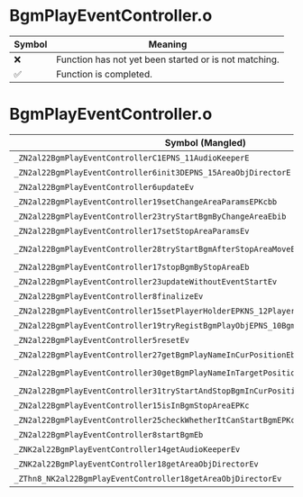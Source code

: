 # BgmPlayEventController.o
| Symbol | Meaning 
| ------------- | ------------- 
| :x: | Function has not yet been started or is not matching. 
| :white_check_mark: | Function is completed. 


# BgmPlayEventController.o
| Symbol (Mangled) | Symbol (Demangled) | Decompiled? |
| ------------- |  ------------- | ------------- |
| `_ZN2al22BgmPlayEventControllerC1EPNS_11AudioKeeperE` | `al::BgmPlayEventController::BgmPlayEventController(al::AudioKeeper *)` | :white_check_mark: |
| `_ZN2al22BgmPlayEventController6init3DEPNS_15AreaObjDirectorE` | `al::BgmPlayEventController::init3D(al::AreaObjDirector *)` | :white_check_mark: |
| `_ZN2al22BgmPlayEventController6updateEv` | `al::BgmPlayEventController::update(void)` | :white_check_mark: |
| `_ZN2al22BgmPlayEventController19setChangeAreaParamsEPKcbb` | `al::BgmPlayEventController::setChangeAreaParams(char const*,bool,bool)` | :white_check_mark: |
| `_ZN2al22BgmPlayEventController23tryStartBgmByChangeAreaEbib` | `al::BgmPlayEventController::tryStartBgmByChangeArea(bool,int,bool)` | :white_check_mark: |
| `_ZN2al22BgmPlayEventController17setStopAreaParamsEv` | `al::BgmPlayEventController::setStopAreaParams(void)` | :white_check_mark: |
| `_ZN2al22BgmPlayEventController28tryStartBgmAfterStopAreaMoveEbPNS_10BgmPlayObjEb` | `al::BgmPlayEventController::tryStartBgmAfterStopAreaMove(bool,al::BgmPlayObj *,bool)` | :white_check_mark: |
| `_ZN2al22BgmPlayEventController17stopBgmByStopAreaEb` | `al::BgmPlayEventController::stopBgmByStopArea(bool)` | :white_check_mark: |
| `_ZN2al22BgmPlayEventController23updateWithoutEventStartEv` | `al::BgmPlayEventController::updateWithoutEventStart(void)` | :white_check_mark: |
| `_ZN2al22BgmPlayEventController8finalizeEv` | `al::BgmPlayEventController::finalize(void)` | :white_check_mark: |
| `_ZN2al22BgmPlayEventController15setPlayerHolderEPKNS_12PlayerHolderE` | `al::BgmPlayEventController::setPlayerHolder(al::PlayerHolder const*)` | :white_check_mark: |
| `_ZN2al22BgmPlayEventController19tryRegistBgmPlayObjEPNS_10BgmPlayObjE` | `al::BgmPlayEventController::tryRegistBgmPlayObj(al::BgmPlayObj *)` | :white_check_mark: |
| `_ZN2al22BgmPlayEventController5resetEv` | `al::BgmPlayEventController::reset(void)` | :white_check_mark: |
| `_ZN2al22BgmPlayEventController27getBgmPlayNameInCurPositionEb` | `al::BgmPlayEventController::getBgmPlayNameInCurPosition(bool)` | :white_check_mark: |
| `_ZN2al22BgmPlayEventController30getBgmPlayNameInTargetPositionERKN4sead7Vector3IfEE` | `al::BgmPlayEventController::getBgmPlayNameInTargetPosition(sead::Vector3<float> const&)` | :white_check_mark: |
| `_ZN2al22BgmPlayEventController31tryStartAndStopBgmInCurPositionEbb` | `al::BgmPlayEventController::tryStartAndStopBgmInCurPosition(bool,bool)` | :white_check_mark: |
| `_ZN2al22BgmPlayEventController15isInBgmStopAreaEPKc` | `al::BgmPlayEventController::isInBgmStopArea(char const*)` | :white_check_mark: |
| `_ZN2al22BgmPlayEventController25checkWhetherItCanStartBgmEPKc` | `al::BgmPlayEventController::checkWhetherItCanStartBgm(char const*)` | :white_check_mark: |
| `_ZN2al22BgmPlayEventController8startBgmEb` | `al::BgmPlayEventController::startBgm(bool)` | :white_check_mark: |
| `_ZNK2al22BgmPlayEventController14getAudioKeeperEv` | `al::BgmPlayEventController::getAudioKeeper(void)const` | :white_check_mark: |
| `_ZNK2al22BgmPlayEventController18getAreaObjDirectorEv` | `al::BgmPlayEventController::getAreaObjDirector(void)const` | :white_check_mark: |
| `_ZThn8_NK2al22BgmPlayEventController18getAreaObjDirectorEv` | ``non-virtual thunk to'al::BgmPlayEventController::getAreaObjDirector(void)const` | :white_check_mark: |
